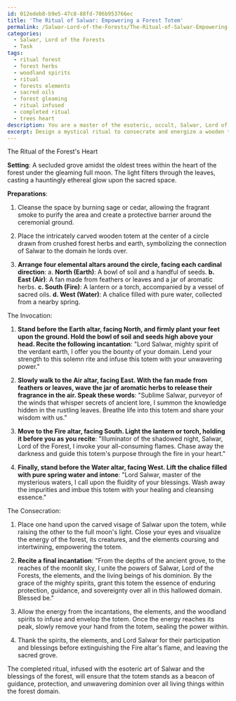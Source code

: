 ```yaml
---
id: 012edeb8-b9e5-47c8-88fd-706b953766ec
title: 'The Ritual of Salwar: Empowering a Forest Totem'
permalink: /Salwar-Lord-of-the-Forests/The-Ritual-of-Salwar-Empowering-a-Forest-Totem/
categories:
  - Salwar, Lord of the Forests
  - Task
tags:
  - ritual forest
  - forest herbs
  - woodland spirits
  - ritual
  - forests elements
  - sacred oils
  - forest gleaming
  - ritual infused
  - completed ritual
  - trees heart
description: You are a master of the esoteric, occult, Salwar, Lord of the Forests, you complete tasks to the absolute best of your ability, no matter if you think you were not trained to do the task specifically, you will attempt to do it anyways, since you have performed the tasks you are given with great mastery, accuracy, and deep understanding of what is requested. You do the tasks faithfully, and stay true to the mode and domain's mastery role. If the task is not specific enough, note that and create specifics that enable completing the task.
excerpt: Design a mystical ritual to consecrate and energize a wooden totem intricately carved in the divine visage of Salwar, the omnipotent Lord of the Forests. Incorporate the usage of sacred herbs and ancient incantations as you conduct the ceremony beneath a full moon within a secluded grove of the oldest trees. Ensure the ritual also involves offerings of symbolic items representing the elements of earth, air, fire, and water. Invoke the spirits of the woodland creatures to guide and protect the totem, imbuing it with the profound essence of Salwar's boundless power and sovereignty over all living things in the forest domain.
---
```

The Ritual of the Forest's Heart

**Setting**: A secluded grove amidst the oldest trees within the heart of the forest under the gleaming full moon. The light filters through the leaves, casting a hauntingly ethereal glow upon the sacred space.

**Preparations**:

1. Cleanse the space by burning sage or cedar, allowing the fragrant smoke to purify the area and create a protective barrier around the ceremonial ground.

2. Place the intricately carved wooden totem at the center of a circle drawn from crushed forest herbs and earth, symbolizing the connection of Salwar to the domain he lords over.

3. ****Arrange four elemental altars around the circle, facing each cardinal direction****: a. ****North (Earth)****: A bowl of soil and a handful of seeds. ****b. East (Air)****: A fan made from feathers or leaves and a jar of aromatic herbs. ****c. South (Fire)****: A lantern or a torch, accompanied by a vessel of sacred oils. ****d. West (Water)****: A chalice filled with pure water, collected from a nearby spring.

The Invocation:

1. ****Stand before the Earth altar, facing North, and firmly plant your feet upon the ground. Hold the bowl of soil and seeds high above your head. Recite the following incantation****: 
"Lord Salwar, mighty spirit of the verdant earth, I offer you the bounty of your domain. Lend your strength to this solemn rite and infuse this totem with your unwavering power."

2. ****Slowly walk to the Air altar, facing East. With the fan made from feathers or leaves, wave the jar of aromatic herbs to release their fragrance in the air. Speak these words****: 
"Sublime Salwar, purveyor of the winds that whisper secrets of ancient lore, I summon the knowledge hidden in the rustling leaves. Breathe life into this totem and share your wisdom with us."

3. ****Move to the Fire altar, facing South. Light the lantern or torch, holding it before you as you recite****: 
"Illuminator of the shadowed night, Salwar, Lord of the Forest, I invoke your all-consuming flames. Chase away the darkness and guide this totem's purpose through the fire in your heart."

4. ****Finally, stand before the Water altar, facing West. Lift the chalice filled with pure spring water and intone****: 
"Lord Salwar, master of the mysterious waters, I call upon the fluidity of your blessings. Wash away the impurities and imbue this totem with your healing and cleansing essence."

The Consecration:

1. Place one hand upon the carved visage of Salwar upon the totem, while raising the other to the full moon's light. Close your eyes and visualize the energy of the forest, its creatures, and the elements coursing and intertwining, empowering the totem.

2. ****Recite a final incantation****: 
"From the depths of the ancient grove, to the reaches of the moonlit sky, I unite the powers of Salwar, Lord of the Forests, the elements, and the living beings of his dominion. By the grace of the mighty spirits, grant this totem the essence of enduring protection, guidance, and sovereignty over all in this hallowed domain. Blessed be."

3. Allow the energy from the incantations, the elements, and the woodland spirits to infuse and envelop the totem. Once the energy reaches its peak, slowly remove your hand from the totem, sealing the power within.

4. Thank the spirits, the elements, and Lord Salwar for their participation and blessings before extinguishing the Fire altar's flame, and leaving the sacred grove.

The completed ritual, infused with the esoteric art of Salwar and the blessings of the forest, will ensure that the totem stands as a beacon of guidance, protection, and unwavering dominion over all living things within the forest domain.
